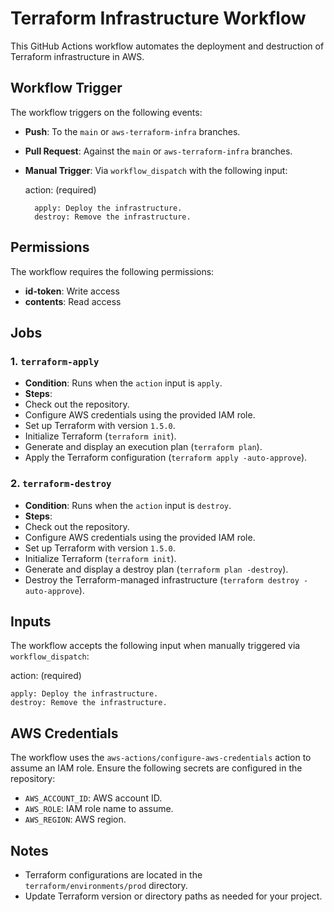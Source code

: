 # Terraform Infrastructure Workflow

This GitHub Actions workflow automates the deployment and destruction of Terraform infrastructure in AWS.

## Workflow Trigger

The workflow triggers on the following events:
- **Push**: To the `main` or `aws-terraform-infra` branches.
- **Pull Request**: Against the `main` or `aws-terraform-infra` branches.
- **Manual Trigger**: Via `workflow_dispatch` with the following input:


    action: (required)

        apply: Deploy the infrastructure.
        destroy: Remove the infrastructure.




## Permissions

The workflow requires the following permissions:
- **id-token**: Write access
- **contents**: Read access

## Jobs

### 1. `terraform-apply`
- **Condition**: Runs when the `action` input is `apply`.
- **Steps**:
- Check out the repository.
- Configure AWS credentials using the provided IAM role.
- Set up Terraform with version `1.5.0`.
- Initialize Terraform (`terraform init`).
- Generate and display an execution plan (`terraform plan`).
- Apply the Terraform configuration (`terraform apply -auto-approve`).

### 2. `terraform-destroy`
- **Condition**: Runs when the `action` input is `destroy`.
- **Steps**:
- Check out the repository.
- Configure AWS credentials using the provided IAM role.
- Set up Terraform with version `1.5.0`.
- Initialize Terraform (`terraform init`).
- Generate and display a destroy plan (`terraform plan -destroy`).
- Destroy the Terraform-managed infrastructure (`terraform destroy -auto-approve`).

## Inputs

The workflow accepts the following input when manually triggered via `workflow_dispatch`:

action: (required)

    apply: Deploy the infrastructure.
    destroy: Remove the infrastructure.



## AWS Credentials

The workflow uses the `aws-actions/configure-aws-credentials` action to assume an IAM role. Ensure the following secrets are configured in the repository:
- `AWS_ACCOUNT_ID`: AWS account ID.
- `AWS_ROLE`: IAM role name to assume.
- `AWS_REGION`: AWS region.

## Notes
- Terraform configurations are located in the `terraform/environments/prod` directory.
- Update Terraform version or directory paths as needed for your project.
